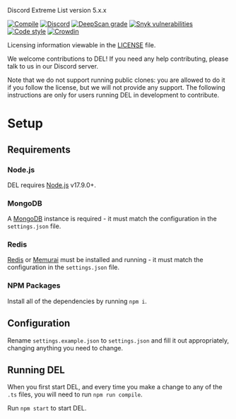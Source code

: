  Discord Extreme List version 5.x.x

[![Compile](https://github.com/discordextremelist/website/workflows/Compile/badge.svg)](https://github.com/discordextremelist/website/actions?query=workflow%3ACompile)
[![Discord](https://img.shields.io/discord/568567800910839811?color=5865f2&logo=discord&logoColor=white)](https://discord.gg/WeCer3J)
[![DeepScan grade](https://deepscan.io/api/teams/8370/projects/12889/branches/206397/badge/grade.svg)](https://deepscan.io/dashboard#view=project&tid=8370&pid=12889&bid=206397)
[![Snyk vulnerabilities](https://img.shields.io/snyk/vulnerabilities/github/discordextremelist/website?logo=snyk)](https://snyk.io/test/github/discordextremelist/website)
[![Code style](https://img.shields.io/badge/code%20style-prettier-ff69b4?logo=prettier&logoColor=white)](https://prettier.io)
[![Crowdin](https://badges.crowdin.net/delly/localized.svg)](https://translate.discordextremelist.xyz/project/delly)  

Licensing information viewable in the [LICENSE](https://github.com/discordextremelist/website/blob/main/LICENSE) file.

We welcome contributions to DEL! If you need any help contributing, please talk to us in our Discord server.

Note that we do not support running public clones: you are allowed to do it if you follow the license, but we will not provide any support. The following instructions are only for users running DEL in development to contribute.

# Setup

## Requirements

### Node.js

DEL requires [Node.js](https://nodejs.org) v17.9.0+.

### MongoDB

A [MongoDB](https://mongodb.com) instance is required - it must match the configuration in the `settings.json` file.

### Redis

[Redis](https://redis.io) or [Memurai](https://memurai.com) must be installed and running - it must match the configuration in the `settings.json` file.

### NPM Packages
Install all of the dependencies by running `npm i`.

## Configuration

Rename `settings.example.json` to `settings.json` and fill it out appropriately, changing anything you need to change.

## Running DEL

When you first start DEL, and every time you make a change to any of the `.ts` files, you will need to run `npm run compile`.

Run `npm start` to start DEL.
